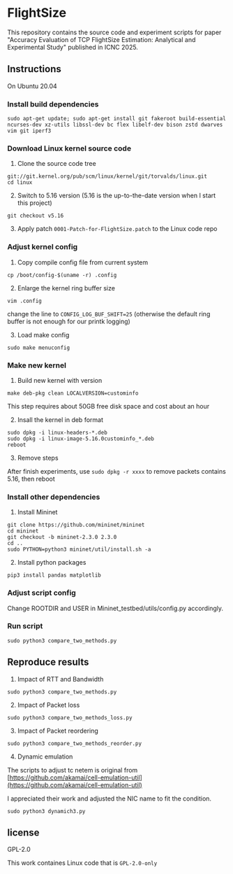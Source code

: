 # FlightSize

This repository contains the source code and experiment scripts for paper "Accuracy Evaluation of TCP FlightSize Estimation: Analytical and Experimental Study" published in ICNC 2025. 

## Instructions
On Ubuntu 20.04

### Install build dependencies
```
sudo apt-get update; sudo apt-get install git fakeroot build-essential ncurses-dev xz-utils libssl-dev bc flex libelf-dev bison zstd dwarves vim git iperf3
```
### Download Linux kernel source code

1. Clone the source code tree
```
git://git.kernel.org/pub/scm/linux/kernel/git/torvalds/linux.git
cd linux
```

2. Switch to 5.16 version
(5.16 is the up-to-the-date version when I start this project)

```
git checkout v5.16
```

3. Apply patch ```0001-Patch-for-FlightSize.patch``` to the Linux code repo

### Adjust kernel config

1. Copy compile config file from current system
```
cp /boot/config-$(uname -r) .config
```

2. Enlarge the kernel ring buffer size

```
vim .config
```

change the line to ```CONFIG_LOG_BUF_SHIFT=25``` (otherwise the default ring buffer is not enough for our printk logging)

3. Load make config
```
sudo make menuconfig
```

### Make new kernel

1. Build new kernel with version
```
make deb-pkg clean LOCALVERSION=custominfo
```
This step requires about 50GB free disk space and cost about an hour

2. Insall the kernel in deb format

```
sudo dpkg -i linux-headers-*.deb
sudo dpkg -i linux-image-5.16.0custominfo_*.deb
reboot
```

3. Remove steps

After finish experiments, use ```sudo dpkg -r xxxx``` to remove packets contains 5.16, then reboot


### Install other dependencies

1. Install Mininet
```
git clone https://github.com/mininet/mininet
cd mininet
git checkout -b mininet-2.3.0 2.3.0
cd ..
sudo PYTHON=python3 mininet/util/install.sh -a
```

2. Install python packages

```
pip3 install pandas matplotlib
```

### Adjust script config

Change ROOTDIR and USER in Mininet_testbed/utils/config.py accordingly.


### Run script

```
sudo python3 compare_two_methods.py
```

## Reproduce results

1. Impact of RTT and Bandwidth
```
sudo python3 compare_two_methods.py
```

2. Impact of Packet loss
```
sudo python3 compare_two_methods_loss.py
```

3. Impact of Packet reordering
```
sudo python3 compare_two_methods_reorder.py
```

4. Dynamic emulation
   
The scripts to adjust tc netem is original from [https://github.com/akamai/cell-emulation-util](https://github.com/akamai/cell-emulation-util)

I appreciated their work and adjusted the NIC name to fit the condition.

```
sudo python3 dynamich3.py
```

## license

GPL-2.0

This work containes Linux code that is ```GPL-2.0-only```
